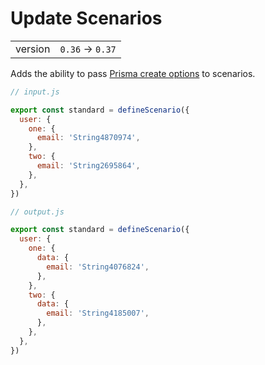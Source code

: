 # Update Scenarios

|         |                  |
|:--------|:-----------------|
| version | `0.36` -> `0.37` |

Adds the ability to pass [Prisma create options](https://www.prisma.io/docs/reference/api-reference/prisma-client-reference#create) to scenarios.

```javascript
// input.js

export const standard = defineScenario({
  user: {
    one: {
      email: 'String4870974',
    },
    two: {
      email: 'String2695864',
    },
  },
})

```

```javascript
// output.js

export const standard = defineScenario({
  user: {
    one: {
      data: {
        email: 'String4076824',
      },
    },
    two: {
      data: {
        email: 'String4185007',
      },
    },
  },
})

```
